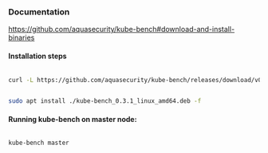 ### Documentation

https://github.com/aquasecurity/kube-bench#download-and-install-binaries

#### Installation steps

```sh

curl -L https://github.com/aquasecurity/kube-bench/releases/download/v0.3.1/kube-bench_0.3.1_linux_amd64.deb -o kube-bench_0.3.1_linux_amd64.deb

```

```sh

sudo apt install ./kube-bench_0.3.1_linux_amd64.deb -f

```
#### Running kube-bench on master node:

```sh

kube-bench master

```
